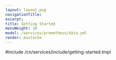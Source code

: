 ```yaml
---
layout: layout.pug
navigationTitle:
excerpt:
title: Getting Started
menuWeight: 10
model: /services/prometheus/data.yml
render: mustache
---
```


#include /cn/services/include/getting-started.tmpl
